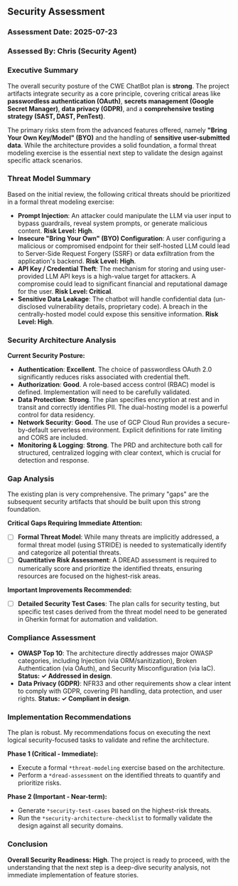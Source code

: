 ## Security Assessment

### Assessment Date: 2025-07-23
### Assessed By: Chris (Security Agent)

### Executive Summary
The overall security posture of the CWE ChatBot plan is **strong**. The project artifacts integrate security as a core principle, covering critical areas like **passwordless authentication (OAuth)**, **secrets management (Google Secret Manager)**, **data privacy (GDPR)**, and a **comprehensive testing strategy (SAST, DAST, PenTest)**.

The primary risks stem from the advanced features offered, namely **"Bring Your Own Key/Model" (BYO)** and the handling of **sensitive user-submitted data**. While the architecture provides a solid foundation, a formal threat modeling exercise is the essential next step to validate the design against specific attack scenarios.

### Threat Model Summary
Based on the initial review, the following critical threats should be prioritized in a formal threat modeling exercise:

* **Prompt Injection**: An attacker could manipulate the LLM via user input to bypass guardrails, reveal system prompts, or generate malicious content. **Risk Level: High**.
* **Insecure "Bring Your Own" (BYO) Configuration**: A user configuring a malicious or compromised endpoint for their self-hosted LLM could lead to Server-Side Request Forgery (SSRF) or data exfiltration from the application's backend. **Risk Level: High**.
* **API Key / Credential Theft**: The mechanism for storing and using user-provided LLM API keys is a high-value target for attackers. A compromise could lead to significant financial and reputational damage for the user. **Risk Level: Critical**.
* **Sensitive Data Leakage**: The chatbot will handle confidential data (un-disclosed vulnerability details, proprietary code). A breach in the centrally-hosted model could expose this sensitive information. **Risk Level: High**.

### Security Architecture Analysis
**Current Security Posture:**
* **Authentication**: **Excellent**. The choice of passwordless OAuth 2.0 significantly reduces risks associated with credential theft.
* **Authorization**: **Good**. A role-based access control (RBAC) model is defined. Implementation will need to be carefully validated.
* **Data Protection**: **Strong**. The plan specifies encryption at rest and in transit and correctly identifies PII. The dual-hosting model is a powerful control for data residency.
* **Network Security**: **Good**. The use of GCP Cloud Run provides a secure-by-default serverless environment. Explicit definitions for rate limiting and CORS are included.
* **Monitoring & Logging**: **Strong**. The PRD and architecture both call for structured, centralized logging with clear context, which is crucial for detection and response.

### Gap Analysis
The existing plan is very comprehensive. The primary "gaps" are the subsequent security artifacts that should be built upon this strong foundation.

**Critical Gaps Requiring Immediate Attention:**
* [ ] **Formal Threat Model**: While many threats are implicitly addressed, a formal threat model (using STRIDE) is needed to systematically identify and categorize all potential threats.
* [ ] **Quantitative Risk Assessment**: A DREAD assessment is required to numerically score and prioritize the identified threats, ensuring resources are focused on the highest-risk areas.

**Important Improvements Recommended:**
* [ ] **Detailed Security Test Cases**: The plan calls for security testing, but specific test cases derived from the threat model need to be generated in Gherkin format for automation and validation.

### Compliance Assessment
* **OWASP Top 10**: The architecture directly addresses major OWASP categories, including Injection (via ORM/sanitization), Broken Authentication (via OAuth), and Security Misconfiguration (via IaC). **Status: ✓ Addressed in design**.
* **Data Privacy (GDPR)**: NFR33 and other requirements show a clear intent to comply with GDPR, covering PII handling, data protection, and user rights. **Status: ✓ Compliant in design**.

### Implementation Recommendations
The plan is robust. My recommendations focus on executing the next logical security-focused tasks to validate and refine the architecture.

**Phase 1 (Critical - Immediate):**
* Execute a formal `*threat-modeling` exercise based on the architecture.
* Perform a `*dread-assessment` on the identified threats to quantify and prioritize risks.

**Phase 2 (Important - Near-term):**
* Generate `*security-test-cases` based on the highest-risk threats.
* Run the `*security-architecture-checklist` to formally validate the design against all security domains.

### Conclusion
**Overall Security Readiness:** **High**. The project is ready to proceed, with the understanding that the next step is a deep-dive security analysis, not immediate implementation of feature stories.

